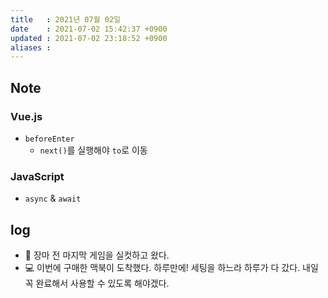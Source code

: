 ```yaml
---
title   : 2021년 07월 02일
date    : 2021-07-02 15:42:37 +0900
updated : 2021-07-02 23:18:52 +0900
aliases : 
---
```

## Note
### Vue.js  
- `beforeEnter`  
  - `next()`를 실행해야 `to`로 이동
### JavaScript
- `async` & `await`  

## log  
- 🎾 장마 전 마지막 게임을 실컷하고 왔다. 
- 💻 이번에 구매한 맥북이 도착했다. 하루만에! 세팅을 하느라 하루가 다 갔다. 내일 꼭 완료해서 사용할 수 있도록 해야겠다.
